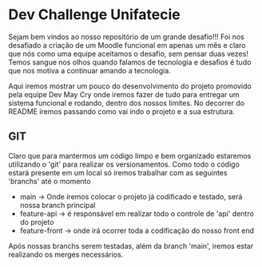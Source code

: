 # Dev Challenge Unifatecie

Sejam bem vindos ao nosso repositório de um grande desafio!!!
Foi nos desafiado a criação de um Moodle funcional em apenas um mês e claro que nós como uma equipe aceitamos o desafio, sem pensar duas vezes! Temos sangue nos olhos quando falamos de tecnologia e desafios é tudo que nos motiva a continuar amando a tecnologia.

Aqui iremos mostrar um pouco do desenvolvimento do projeto promovido pela equipe Dev May Cry onde iremos fazer de tudo para entregar um sistema funcional e rodando, dentro dos nossos limites. No decorrer do README iremos passando como vai indo o projeto e a sua estrutura.

## GIT

Claro que para mantermos um código limpo e bem organizado estaremos utilizando o 'git' para realizar os versionamentos. Como todo o código estará presente em um local só iremos trabalhar com as seguintes 'branchs' até o momento

* main -> Onde iremos colocar o projeto já codificado e testado, será nossa branch principal
* feature-api -> é responsável em realizar todo o controle de 'api' dentro do projeto
* feature-front -> onde irá ocorrer toda a codificação do nosso front end

Após nossas branchs serem testadas, além da branch 'main', iremos estar realizando os merges necessários.